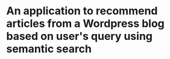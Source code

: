 # An application to recommend articles from a Wordpress blog based on user's query using semantic search
